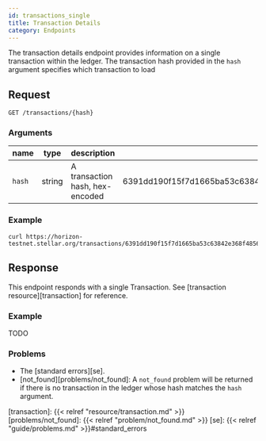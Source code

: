 ```yaml
---
id: transactions_single
title: Transaction Details
category: Endpoints
---
```


The transaction details endpoint provides information on a single transaction
within the ledger. The transaction hash provided in the `hash` argument specifies
which transaction to load


## Request

```
GET /transactions/{hash}
```

### Arguments

|  name  |  type  |           description           |                             example                              |
| ------ | ------ | ------------------------------- | ---------------------------------------------------------------- |
| `hash` | string | A transaction hash, hex-encoded | 6391dd190f15f7d1665ba53c63842e368f485651a53d8d852ed442a446d1c69a |

### Example

```
curl https://horizon-testnet.stellar.org/transactions/6391dd190f15f7d1665ba53c63842e368f485651a53d8d852ed442a446d1c69a
```

## Response

This endpoint responds with a single Transaction.  See [transaction resource][transaction] for reference.

### Example

TODO

### Problems

- The [standard errors][se].
- [not_found][problems/not_found]: A `not_found` problem will be returned if there is no transaction in the ledger whose hash matches the `hash` argument.

[transaction]: {{< relref "resource/transaction.md" >}}
[problems/not_found]: {{< relref "problem/not_found.md" >}}
[se]: {{< relref "guide/problems.md" >}}#standard_errors
